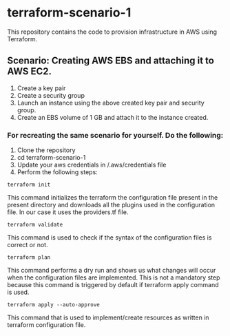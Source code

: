 # terraform-scenario-1
This repository contains the code to provision infrastructure in AWS using Terraform.

## Scenario: Creating AWS EBS and attaching it to AWS EC2.

1. Create a key pair
2. Create a security group
3. Launch an instance using the above created key pair and security group.
4. Create an EBS volume of 1 GB and attach it to the  instance created.

### For recreating the same scenario for yourself. Do the following:
1. Clone the repository
2. cd terraform-scenario-1
3. Update your aws credentials in /.aws/credentials file
4. Perform the following steps:


``` terraform init ```

This command initializes the terraform the configuration file present in the present directory and downloads all the plugins used in the configuration file. In our case it uses the providers.tf file.

``` terraform validate ```

This command is used to check if the syntax of the configuration files is correct or not.

``` terraform plan ```

This command performs a dry run and shows us what changes will occur when the configuration files are implemented. This is not a mandatory step because this command is triggered by default if terraform apply command is used.

``` terraform apply --auto-approve ```

This command that is used to implement/create resources as written in terraform configuration file.
